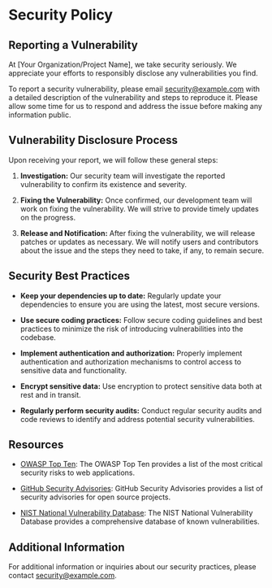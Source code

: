 # Security Policy

## Reporting a Vulnerability

At [Your Organization/Project Name], we take security seriously. We appreciate your efforts to responsibly disclose any vulnerabilities you find.

To report a security vulnerability, please email [security@example.com](mailto:security@example.com) with a detailed description of the vulnerability and steps to reproduce it. Please allow some time for us to respond and address the issue before making any information public.

## Vulnerability Disclosure Process

Upon receiving your report, we will follow these general steps:

1. **Investigation:** Our security team will investigate the reported vulnerability to confirm its existence and severity.

2. **Fixing the Vulnerability:** Once confirmed, our development team will work on fixing the vulnerability. We will strive to provide timely updates on the progress.

3. **Release and Notification:** After fixing the vulnerability, we will release patches or updates as necessary. We will notify users and contributors about the issue and the steps they need to take, if any, to remain secure.

## Security Best Practices

- **Keep your dependencies up to date:** Regularly update your dependencies to ensure you are using the latest, most secure versions.

- **Use secure coding practices:** Follow secure coding guidelines and best practices to minimize the risk of introducing vulnerabilities into the codebase.

- **Implement authentication and authorization:** Properly implement authentication and authorization mechanisms to control access to sensitive data and functionality.

- **Encrypt sensitive data:** Use encryption to protect sensitive data both at rest and in transit.

- **Regularly perform security audits:** Conduct regular security audits and code reviews to identify and address potential security vulnerabilities.

## Resources

- [OWASP Top Ten](https://owasp.org/www-project-top-ten/): The OWASP Top Ten provides a list of the most critical security risks to web applications.

- [GitHub Security Advisories](https://github.com/advisories): GitHub Security Advisories provides a list of security advisories for open source projects.

- [NIST National Vulnerability Database](https://nvd.nist.gov/): The NIST National Vulnerability Database provides a comprehensive database of known vulnerabilities.

## Additional Information

For additional information or inquiries about our security practices, please contact [security@example.com](mailto:security@example.com).
